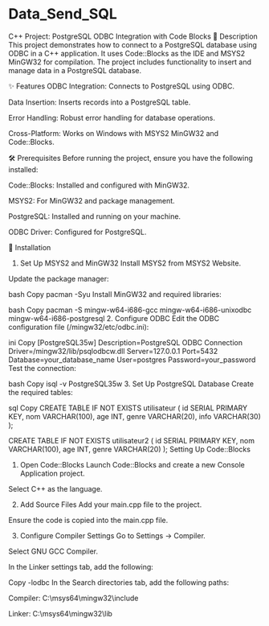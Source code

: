 # Data_Send_SQL
C++ Project: PostgreSQL ODBC Integration with Code Blocks
📝 Description
This project demonstrates how to connect to a PostgreSQL database using ODBC in a C++ application. It uses Code::Blocks as the IDE and MSYS2 MinGW32 for compilation. The project includes functionality to insert and manage data in a PostgreSQL database.

✨ Features
ODBC Integration: Connects to PostgreSQL using ODBC.

Data Insertion: Inserts records into a PostgreSQL table.

Error Handling: Robust error handling for database operations.

Cross-Platform: Works on Windows with MSYS2 MinGW32 and Code::Blocks.

🛠️ Prerequisites
Before running the project, ensure you have the following installed:

Code::Blocks: Installed and configured with MinGW32.

MSYS2: For MinGW32 and package management.

PostgreSQL: Installed and running on your machine.

ODBC Driver: Configured for PostgreSQL.

🚀 Installation
1. Set Up MSYS2 and MinGW32
Install MSYS2 from MSYS2 Website.

Update the package manager:

bash
Copy
pacman -Syu
Install MinGW32 and required libraries:

bash
Copy
pacman -S mingw-w64-i686-gcc mingw-w64-i686-unixodbc mingw-w64-i686-postgresql
2. Configure ODBC
Edit the ODBC configuration file (/mingw32/etc/odbc.ini):

ini
Copy
[PostgreSQL35w]
Description=PostgreSQL ODBC Connection
Driver=/mingw32/lib/psqlodbcw.dll
Server=127.0.0.1
Port=5432
Database=your_database_name
User=postgres
Password=your_password
Test the connection:

bash
Copy
isql -v PostgreSQL35w
3. Set Up PostgreSQL Database
Create the required tables:

sql
Copy
CREATE TABLE IF NOT EXISTS utilisateur (
    id SERIAL PRIMARY KEY,
    nom VARCHAR(100),
    age INT,
    genre VARCHAR(20),
    info VARCHAR(30)
);

CREATE TABLE IF NOT EXISTS utilisateur2 (
    id SERIAL PRIMARY KEY,
    nom VARCHAR(100),
    age INT,
    genre VARCHAR(20)
);
Setting Up Code::Blocks
1. Open Code::Blocks
Launch Code::Blocks and create a new Console Application project.

Select C++ as the language.

2. Add Source Files
Add your main.cpp file to the project.

Ensure the code is copied into the main.cpp file.

3. Configure Compiler Settings
Go to Settings → Compiler.

Select GNU GCC Compiler.

In the Linker settings tab, add the following:

Copy
-lodbc
In the Search directories tab, add the following paths:

Compiler: C:\msys64\mingw32\include

Linker: C:\msys64\mingw32\lib